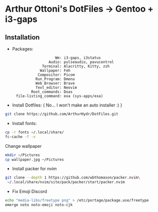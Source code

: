 # Arthur Ottoni's DotFiles -> Gentoo + i3-gaps

## Installation
* Packages:
```
                       Wm: i3-gaps, i3status
                    Audio: pulseaudio, pavucontrol
                 Terminal: Alacritty, Kitty, zsh
                Wallpaper: Feh
               Compositor: Picom 
              Run_Program: Dmenu
              Web_Browser: Brave
              Text_editor: Neovim
            Root_commands: Doas
     file-listing_command: exa (sys-apps/exa)
```

* Install Dotfiles: { No... I won't make an auto installer :) }
```sh
git clone https://github.com/ArthurHydr/DotFiles.git
```

* Install fonts:
```bash
cp -r fonts ~/.local/share/
fc-cache -f -v
```

Change wallpaper
```bash
mkdir ~/Pictures
cp wallpaper.jpg ~/Pictures
```

* Install packer for nvim
```bash
git clone --depth 1 https://github.com/wbthomason/packer.nvim\
 ~/.local/share/nvim/site/pack/packer/start/packer.nvim
```

* Fix Emoji Discord
```bash
echo "media-libs/freetype png" > /etc/portage/package.use/freetype
emerge noto noto-emoji noto-cjk
```
